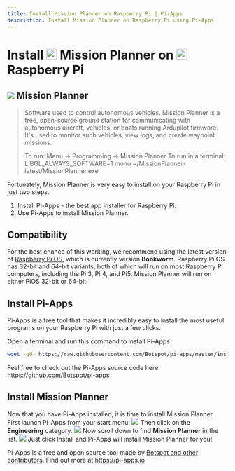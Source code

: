 ```yaml
---
title: Install Mission Planner on Raspberry Pi | Pi-Apps
description: Install Mission Planner on Raspberry Pi using Pi-Apps
---
```

<div class="simple-install-content content">

# Install <img src="/img/app-icons/Mission Planner/icon-64.png" height=24> Mission Planner on <img src=/img/other-icons/raspberrypi-icon.svg height=24> Raspberry Pi

## <img src="/img/app-icons/Mission Planner/icon-64.png"> Mission Planner
> Software used to control autonomous vehicles.
> Mission Planner is a free, open-source ground station for communicating with autonomous aircraft, vehicles, or boats running Ardupilot firmware. It's used to monitor such vehicles, view logs, and create waypoint missions.
> 
> To run: Menu -> Programming -> Mission Planner
> To run in a terminal: LIBGL_ALWAYS_SOFTWARE=1 mono ~/MissionPlanner-latest/MissionPlanner.exe

Fortunately, Mission Planner is very easy to install on your Raspberry Pi in just two steps.
1. Install Pi-Apps - the best app installer for Raspberry Pi.
2. Use Pi-Apps to install Mission Planner.
</div>
<div class="simple-install-content content">

## Compatibility
For the best chance of this working, we recommend using the latest version of [Raspberry Pi OS](https://www.raspberrypi.com/software/), which is currently version **Bookworm**.
Raspberry Pi OS has 32-bit and 64-bit variants, both of which will run on most Raspberry Pi computers, including the Pi 3, Pi 4, and Pi5.
Mission Planner will run on either PiOS 32-bit or 64-bit.
</div>
<div class="simple-install-content content">

## Install Pi-Apps

Pi-Apps is a free tool that makes it incredibly easy to install the most useful programs on your Raspberry Pi with just a few clicks.

Open a terminal and run this command to install Pi-Apps:
```bash
wget -qO- https://raw.githubusercontent.com/Botspot/pi-apps/master/install | bash
```
Feel free to check out the Pi-Apps source code here: https://github.com/Botspot/pi-apps
</div>
<div class="simple-install-content content">

## Install Mission Planner

Now that you have Pi-Apps installed, it is time to install Mission Planner.
First launch Pi-Apps from your start menu:
<img src="/img/start-menu.png">
Then click on the <b>Engineering</b> category.
<img src="/img/category-selections/Engineering.png">
Now scroll down to find <b>Mission Planner</b> in the list.
<img src="/img/app-icons/Mission Planner/app-selection.png">
Just click Install and Pi-Apps will install Mission Planner for you!
</div>
<div class="simple-install-content content">

Pi-Apps is a free and open source tool made by [Botspot and other contributors](/about/#contributors). Find out more at https://pi-apps.io
</div>

